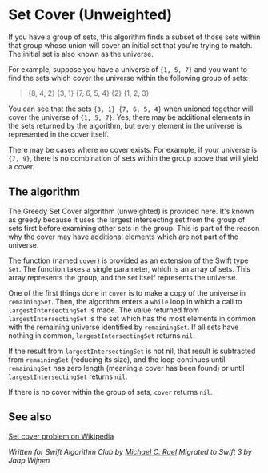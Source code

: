 # Set Cover (Unweighted)

If you have a group of sets, this algorithm finds a subset of those sets within that group whose union will cover an initial set that you're trying to match. The initial set is also known as the universe.

For example, suppose you have a universe of `{1, 5, 7}` and you want to find the sets which cover the universe within the following group of sets:

> {8, 4, 2}
> {3, 1}
> {7, 6, 5, 4}
> {2}
> {1, 2, 3}

You can see that the sets `{3, 1} {7, 6, 5, 4}` when unioned together will cover the universe of `{1, 5, 7}`. Yes, there may be additional elements in the sets returned by the algorithm, but every element in the universe is represented in the cover itself.

There may be cases where no cover exists. For example, if your universe is `{7, 9}`, there is no combination of sets within the group above that will yield a cover.

## The algorithm

The Greedy Set Cover algorithm (unweighted) is provided here. It's known as greedy because it uses the largest intersecting set from the group of sets first before examining other sets in the group. This is part of the reason why the cover may have additional elements which are not part of the universe.

The function (named `cover`) is provided as an extension of the Swift type `Set`. The function takes a single parameter, which is an array of sets. This array represents the group, and the set itself represents the universe.

One of the first things done in `cover` is to make a copy of the universe in `remainingSet`. Then, the algorithm enters a `while` loop in which a call to `largestIntersectingSet` is made. The value returned from `largestIntersectingSet` is the set which has the most elements in common with the remaining universe identified by `remainingSet`. If all sets have nothing in common, `largestIntersectingSet` returns `nil`.

If the result from `largestIntersectingSet` is not nil, that result is subtracted from `remainingSet` (reducing its size), and the loop continues until `remainingSet` has zero length (meaning a cover has been found) or until `largestIntersectingSet` returns `nil`.

If there is no cover within the group of sets, `cover` returns `nil`.

## See also

[Set cover problem on Wikipedia](https://en.wikipedia.org/wiki/Set_cover_problem)

*Written for Swift Algorithm Club by [Michael C. Rael](https://github.com/mrael2)*
*Migrated to Swift 3 by Jaap Wijnen*
